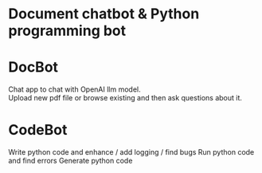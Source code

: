 # Document chatbot & Python programming bot

# DocBot
Chat app to chat with OpenAI llm model.  
Upload new pdf file or browse existing and then ask questions about it.  

# CodeBot
Write python code and enhance / add logging / find bugs
Run python code and find errors
Generate python code
